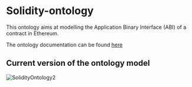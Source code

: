 # Solidity-ontology

This ontology aims at modelling the Application Binary Interface (ABI) of a contract in Ethereum.

The ontology documentation can be found [here](https://w3id.org/def/SolidityOntology)

## Current version of the ontology model

![SolidityOntology2](https://github.com/oeg-upm/Solidity-ontology/blob/main/SolidityOntologyComplete.png)
